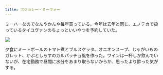 ```yaml
---
title: ボジョレー・ヌーヴォー
---
```


ミーハーなのでなんやかんや毎年買っている。今年は去年と同じ、エノテカで扱っているタイユヴァンのちょっといいやつを予約していた。

![](https://photos.apkas.net/medium/202311/20231116-122638.webp)

夕食にミートボールのトマト煮とブルスケッタ、オニオンスープ、じゃがいものガレット、かぶとしらすのカルパッチョ風を作った。ワインは一杯しか飲んでいないが、在宅勤務で昼間に水分をあまり取らないからか、思ったより酔った気がする。

